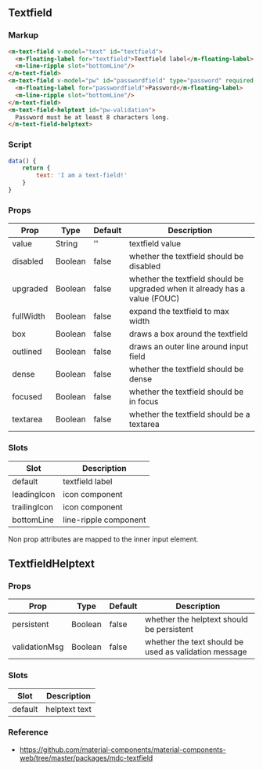 ## Textfield

### Markup

```html
<m-text-field v-model="text" id="textfield">
  <m-floating-label for="textfield">Textfield label</m-floating-label>
  <m-line-ripple slot="bottomLine"/>
</m-text-field>
<m-text-field v-model="pw" id="passwordfield" type="password" required minlength="8" aria-controls="pw-validation">
  <m-floating-label for="passwordfield">Password</m-floating-label>
  <m-line-ripple slot="bottomLine"/>
</m-text-field>
<m-text-field-helptext id="pw-validation">
  Password must be at least 8 characters long.
</m-text-field-helptext>
```

### Script

```javascript
data() {
    return {
        text: 'I am a text-field!'
    }
}
```

### Props

| Prop | Type | Default | Description |
|------|------|---------|-------------|
| value | String | '' | textfield value |
| disabled | Boolean | false |  whether the textfield should be disabled |
| upgraded | Boolean | false | whether the textfield should be upgraded when it already has a value (FOUC) |
| fullWidth | Boolean | false | expand the textfield to max width |
| box | Boolean | false | draws a box around the textfield |
| outlined | Boolean | false | draws an outer line around input field |
| dense | Boolean | false | whether the textfield should be dense |
| focused | Boolean | false | whether the textfield should be in focus |
| textarea | Boolean | false | whether the textfield should be a textarea |

### Slots

| Slot | Description |
|------|-------------|
| default | textfield label |
| leadingIcon | icon component |
| trailingIcon | icon component |
| bottomLine | line-ripple component |

Non prop attributes are mapped to the inner input element.

## TextfieldHelptext

### Props

| Prop | Type | Default | Description |
|------|------|---------|-------------|
| persistent | Boolean | false | whether the helptext should be persistent |
| validationMsg | Boolean | false | whether the text should be used as validation message |

### Slots

| Slot | Description |
|------|-------------|
| default | helptext text |

### Reference

- https://github.com/material-components/material-components-web/tree/master/packages/mdc-textfield
